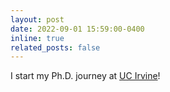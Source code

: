 ```yaml
---
layout: post
date: 2022-09-01 15:59:00-0400
inline: true
related_posts: false
---
```


I start my Ph.D. journey at [UC Irvine](https://uci.edu/)!
